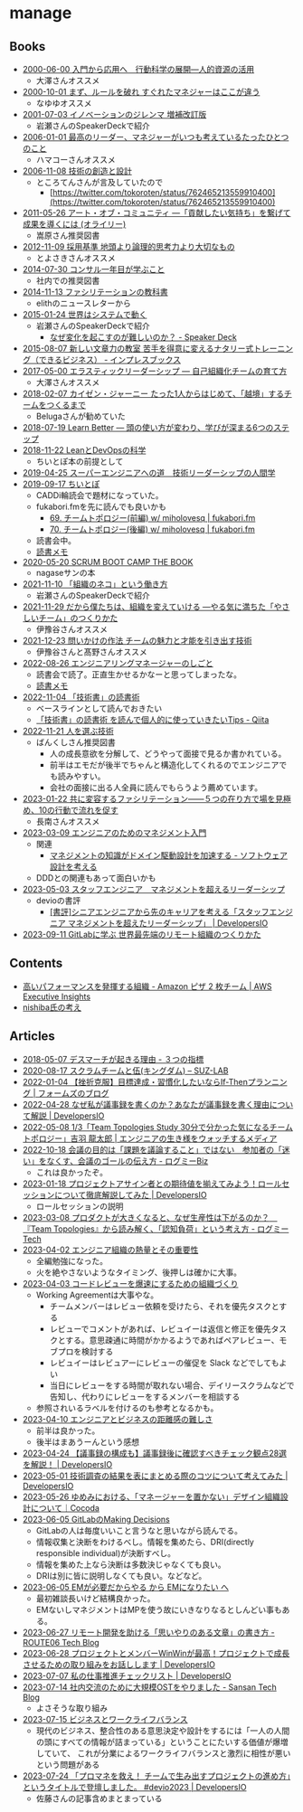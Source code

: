 # manage

## Books

- [2000-06-00 入門から応用へ　行動科学の展開―人的資源の活用](https://www.kinokuniya.co.jp/f/dsg-01-9784820116844)
  - 大澤さんオススメ
- [2000-10-01 まず、ルールを破れ すぐれたマネジャーはここが違う](https://honto.jp/netstore/pd-book_01941026.html)
  - なゆゆオススメ
- [2001-07-03 イノベーションのジレンマ 増補改訂版](https://www.amazon.co.jp/dp/4798100234)
  - 岩瀬さんのSpeakerDeckで紹介
- [2006-01-01 最高のリーダー、マネジャーがいつも考えているたったひとつのこと](https://www.amazon.co.jp/dp/4532312639)
  - ハマコーさんオススメ
- [2006-11-08 技術の創造と設計](https://www.amazon.co.jp/dp/4000052446)
  - ところてんさんが言及していたので
    - [https://twitter.com/tokoroten/status/762465213559910400](https://twitter.com/tokoroten/status/762465213559910400)
- [2011-05-26 アート・オブ・コミュニティ ―「貢献したい気持ち」を繋げて成果を導くには (オライリー)](https://www.amazon.co.jp/dp/4873114950)
  - 嵩原さん推奨図書
- [2012-11-09 採用基準 地頭より論理的思考力より大切なもの](https://www.amazon.co.jp/dp/B00B42SX70)
  - とよさきさんオススメ
- [2014-07-30 コンサル一年目が学ぶこと](https://www.amazon.co.jp/dp/B00MA671WW)
  - 社内での推奨図書
- [2014-11-13 ファシリテーションの教科書](https://www.amazon.co.jp/dp/B00P28A5M8)
  - elithのニュースレターから
- [2015-01-24 世界はシステムで動く](https://www.amazon.co.jp/dp/4862761801)
  - 岩瀬さんのSpeakerDeckで紹介
    - [なぜ変化を起こすのが難しいのか？ - Speaker Deck](https://speakerdeck.com/iwashi86/the-reason-why-changing-organization-is-so-hard-what-i-thought-and-faced-for-more-than-several-years)
- [2015-08-07 新しい文章力の教室 苦手を得意に変えるナタリー式トレーニング（できるビジネス） - インプレスブックス](https://book.impress.co.jp/books/1114101132)
- [2017-05-00 エラスティックリーダーシップ ― 自己組織化チームの育て方](https://www.oreilly.co.jp/books/9784873118024/)
  - 大澤さんオススメ
- [2018-02-07 カイゼン・ジャーニー たった1人からはじめて、「越境」するチームをつくるまで](https://www.amazon.co.jp/dp/4798153346)
  - Belugaさんが勧めていた
- [2018-07-19 Learn Better ― 頭の使い方が変わり、学びが深まる6つのステップ](https://www.amazon.co.jp/dp/4862762581)
- [2018-11-22 LeanとDevOpsの科学](https://www.amazon.co.jp/dp/4295004901)
  - ちいとぽ本の前提として
- [2019-04-25 スーパーエンジニアへの道　技術リーダーシップの人間学](https://www.amazon.co.jp/dp/B09BDVP5BV)
- [2019-09-17 ちいとぽ](https://www.amazon.co.jp/dp/4820729632)
  - CADDi輪読会で題材になっていた。
  - fukabori.fmを先に読んでも良いかも
    - [69. チームトポロジー(前編) w/ miholovesq | fukabori.fm](https://fukabori.fm/episode/69)
    - [70. チームトポロジー(後編) w/ miholovesq | fukabori.fm](https://fukabori.fm/episode/70)
  - 読書会中。
  - [読書メモ](../book/2019-09-17_team-topology.md)
- [2020-05-20 SCRUM BOOT CAMP THE BOOK](https://www.amazon.co.jp/gp/product/B086GBXRN6)
  - nagaseサンの本
- [2021-11-10 「組織のネコ」という働き方](https://www.amazon.co.jp/dp/4798170232)
  - 岩瀬さんのSpeakerDeckで紹介
- [2021-11-29 だから僕たちは、組織を変えていける —やる気に満ちた「やさしいチーム」のつくりかた](https://www.amazon.co.jp/dp/4295406252)
  - 伊豫谷さんオススメ
- [2021-12-23 問いかけの作法 チームの魅力と才能を引き出す技術](https://www.amazon.co.jp/dp/4799328085)
  - 伊豫谷さんと髙野さんオススメ
- [2022-08-26 エンジニアリングマネージャーのしごと](https://www.oreilly.co.jp/books/9784873119946/)
  - 読書会で読了。正直生かせるかなーと思ってしまったな。
  - [読書メモ](../book/2022-08-26_engineering-manager.md)
- [2022-11-04 「技術書」の読書術](https://www.amazon.co.jp/dp/4798171549)
  - ベースラインとして読んでおきたい
  - [「技術書」の読書術 を読んで個人的に使っていきたいTips - Qiita](https://qiita.com/ryosuke-horie/items/36aca08bd4ff4378b8df)
- [2022-11-21 人を選ぶ技術](https://www.amazon.co.jp/dp/4866802065)
  - ばんくしさん推奨図書
    - 人の成長意欲を分解して、どうやって面接で見るか書かれている。
    - 前半はエモだが後半でちゃんと構造化してくれるのでエンジニアでも読みやすい。
    - 会社の面接に出る人全員に読んでもらうよう薦めています。
- [2023-01-22 共に変容するファシリテーション――５つの在り方で場を見極め、10の行動で流れを促す](https://www.amazon.co.jp/dp/4862763200)
  - 長南さんオススメ
- [2023-03-09 エンジニアのためのマネジメント入門](https://www.amazon.co.jp/dp/4297133342)
  - 関連
    - [マネジメントの知識がドメイン駆動設計を加速する - ソフトウェア設計を考える](https://masuda220.hatenablog.com/entry/2023/06/12/124719)
  - DDDとの関連もあって面白いかも
- [2023-05-03 スタッフエンジニア　マネジメントを超えるリーダーシップ](https://www.amazon.co.jp/dp/429607055X)
  - devioの書評
    - [[書評]シニアエンジニアから先のキャリアを考える「スタッフエンジニア マネジメントを超えたリーダーシップ」 | DevelopersIO](https://dev.classmethod.jp/articles/book-review-staff-engineer/)
- [2023-09-11 GitLabに学ぶ 世界最先端のリモート組織のつくりかた](https://www.amazon.co.jp/dp/4798179426)

## Contents

- [高いパフォーマンスを発揮する組織 - Amazon ピザ 2 枚チーム | AWS Executive Insights](https://aws.amazon.com/jp/executive-insights/content/amazon-two-pizza-team/)
- [nishiba氏の考え](https://twitter.com/m_nishiba/status/1680912640250613761)

## Articles

- [2018-05-07 デスマーチが起きる理由 - ３つの指標](https://gist.github.com/voluntas/9c1d9d51e86a853fed6889f743a12145)
- [2020-08-17 スクラムチームと伍(キングダム) – SUZ-LAB](https://media.suz-lab.co.jp/2020/08/17/scrum-team-and-five/)
- [2022-01-04 【挫折克服】目標達成・習慣化したいならIf-Thenプランニング | フォームズのブログ](https://blog.formzu.com/if_then_planning)
- [2022-04-28 なぜ私が議事録を書くのか？あなたが議事録を書く理由について解説 | DevelopersIO](https://dev.classmethod.jp/articles/why_write_minutes/)
- [2022-05-08 1/3「Team Topologies Study 30分で分かった気になるチームトポロジー」吉羽 龍太郎 | エンジニアの生き様をウォッチするメディア](https://pr.forkwell.com/event/team-topologies-study-01-01/)
- [2022-10-18 会議の目的は「課題を議論すること」ではない　参加者の「迷い」をなくす、会議のゴールの伝え方 - ログミーBiz](https://logmi.jp/business/articles/327653)
  - これは良かったぞ。
- [2023-01-18 プロジェクトアサイン者との期待値を揃えてみよう！ロールセッションについて徹底解説してみた | DevelopersIO](https://dev.classmethod.jp/articles/rolesession/)
  - ロールセッションの説明
- [2023-03-08 プロダクトが大きくなると、なぜ生産性は下がるのか？　『Team Topologies』から読み解く、「認知負荷」という考え方 - ログミーTech](https://logmi.jp/tech/articles/328828)
- [2023-04-02 エンジニア組織の熱量とその重要性](https://fukabori.fm/episode/93)
  - 全編勉強になった。
  - 火を絶やさないようなタイミング、後押しは確かに大事。
- [2023-04-03 コードレビューを爆速にするための組織づくり](https://zenn.dev/hacobell_dev/articles/code-review-blocker)
  - Working Agreementは大事やな。
    - チームメンバーはレビュー依頼を受けたら、それを優先タスクとする
    - レビューでコメントがあれば、レビュイーは返信と修正を優先タスクとする。意思疎通に時間がかかるようであればペアレビュー、モブプロを検討する
    - レビュイーはレビュアーにレビューの催促を Slack などでしてもよい
    - 当日にレビューをする時間が取れない場合、デイリースクラムなどで告知し、代わりにレビューをするメンバーを相談する
  - 参照されいるラベルを付けるのも参考となるかも。
- [2023-04-10 エンジニアとビジネスの距離感の難しさ](https://fukabori.fm/episode/93)
  - 前半は良かった。
  - 後半はまあうーんという感想
- [2023-04-24 【議事録の構成も】議事録後に確認すべきチェック観点28選を解説！ | DevelopersIO](https://dev.classmethod.jp/articles/how_write_minutes/)
- [2023-05-01 技術調査の結果を表にまとめる際のコツについて考えてみた | DevelopersIO](https://dev.classmethod.jp/articles/summarize-technical-investigation-results-as-table-for-explanation/)
- [2023-05-26 ゆめみにおける、「マネージャーを置かない」デザイン組織設計について｜Cocoda](https://cocoda.design/lilynonnon/p/pe9a655210921)
- [2023-06-05 GitLabのMaking Decisions](https://twitter.com/daisy1754/status/1665505586178412544)
  - GitLabの人は毎度いいこと言うなと思いながら読んでる。
  - 情報収集と決断をわけるべし。情報を集めたら、DRI(directly responsible individual)が決断すべし。
  - 情報を集めた上なら決断は多数決じゃなくても良い。
  - DRIは別に皆に説明しなくても良い。などなど。
- [2023-06-05 EMが必要だからやる から EMになりたい へ](https://twitter.com/vaaaaanquish/status/1665661803219636226)
  - 最初雑談長いけど結構良かった。
  - EMないしマネジメントはMPを使う故にいきなりなるとしんどい事もある。
- [2023-06-27 リモート開発を助ける「思いやりのある文章」の書き方 - ROUTE06 Tech Blog](https://tech.route06.co.jp/entry/2023/06/27/172131)
- [2023-06-28 プロジェクトとメンバーWinWinが最高！プロジェクトで成長させるための取り組みをお話しします | DevelopersIO](https://dev.classmethod.jp/articles/introspection_and_grow_in_projects/)
- [2023-07-07 私の仕事推進チェックリスト | DevelopersIO](https://dev.classmethod.jp/articles/shigoto-umaku-ittenai-to-omotta-toki-ni-miru/)
- [2023-07-14 社内交流のために大規模OSTをやりました - Sansan Tech Blog](https://buildersbox.corp-sansan.com/entry/2023/07/14/110000)
  - よさそうな取り組み
- [2023-07-15 ビジネスとワークライフバランス](https://twitter.com/tokoroten/status/1679881104017494018)
  - 現代のビジネス、整合性のある意思決定や設計をするには「一人の人間の頭にすべての情報が詰まっている」ということにたいする価値が爆増していて、 これが分業によるワークライフバランスと激烈に相性が悪いという問題がある
- [2023-07-24 「プロマネを救え！ チームで生み出すプロジェクトの進め方」というタイトルで登壇しました。 #devio2023 | DevelopersIO](https://dev.classmethod.jp/articles/save_the_project_manager/)
  - 佐藤さんの記事含めまとまっている
